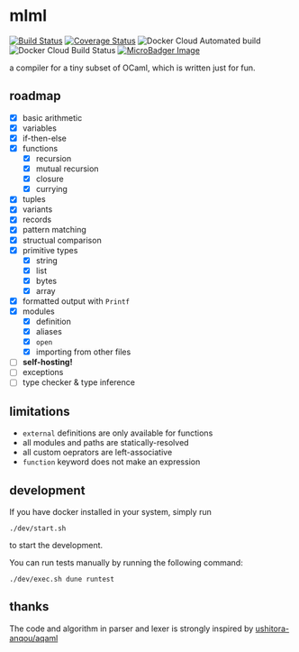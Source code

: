 # mlml

[![Build Status](https://travis-ci.com/coord-e/mlml.svg?branch=develop)](https://travis-ci.com/coord-e/mlml)
[![Coverage Status](https://coveralls.io/repos/github/coord-e/mlml/badge.svg)](https://coveralls.io/github/coord-e/mlml)
![Docker Cloud Automated build](https://img.shields.io/docker/cloud/automated/coorde/mlml.svg)
![Docker Cloud Build Status](https://img.shields.io/docker/cloud/build/coorde/mlml.svg)
[![MicroBadger Image](https://images.microbadger.com/badges/image/coorde/mlml.svg)](https://microbadger.com/images/coorde/mlml)

a compiler for a tiny subset of OCaml, which is written just for fun.

## roadmap

- [x] basic arithmetic
- [x] variables
- [x] if-then-else
- [x] functions
  - [x] recursion
  - [x] mutual recursion
  - [x] closure
  - [x] currying
- [x] tuples
- [x] variants
- [x] records
- [x] pattern matching
- [x] structual comparison
- [x] primitive types
  - [x] string
  - [x] list
  - [x] bytes
  - [x] array
- [x] formatted output with `Printf`
- [x] modules
  - [x] definition
  - [x] aliases
  - [x] `open`
  - [x] importing from other files
- [ ] **self-hosting!**
- [ ] exceptions
- [ ] type checker & type inference

## limitations

- `external` definitions are only available for functions
- all modules and paths are statically-resolved
- all custom oeprators are left-associative
- `function` keyword does not make an expression

## development

If you have docker installed in your system, simply run

```shell
./dev/start.sh
```

to start the development.

You can run tests manually by running the following command:

```shell
./dev/exec.sh dune runtest
```

## thanks

The code and algorithm in parser and lexer is strongly inspired by [ushitora-anqou/aqaml](https://github.com/ushitora-anqou/aqaml)
